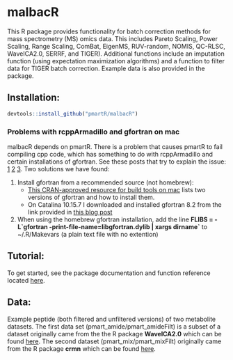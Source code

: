 # malbacR

This R package provides functionality for batch correction methods for mass spectrometry (MS) omics data. This includes Pareto Scaling, Power Scaling, Range Scaling, ComBat, EigenMS, RUV-random, NOMIS, QC-RLSC, WaveICA2.0, SERRF, and TIGER). Additional functions include an imputation function (using expectation maximization algorithms) and a function to filter data for TIGER batch correction. Example data is also provided in the package.

## Installation:

``` r
devtools::install_github("pmartR/malbacR")
```


### Problems with rcppArmadillo and gfortran on mac

malbacR depends on pmartR. There is a problem that causes pmartR to fail compiling cpp code, which has something to do with rcppArmadillo and certain installations of gfortran.  See these posts that try to explain the issue:  [1](https://stackoverflow.com/questions/64992467/mac-clang-installation-seems-to-override-gcc-install) [2](https://stackoverflow.com/questions/29992066/rcpp-warning-directory-not-found-for-option-l-usr-local-cellar-gfortran-4-8/29993906#29993906) [3](https://community.rstudio.com/t/setting-up-travis-ci-on-linux-with-an-r-package-that-uses-rcpparmadillo/53910/3).  Two solutions we have found:

1.  Install gfortran from a recommended source (not homebrew): 
    - [This CRAN-approved resource for build tools on mac](https://mac.r-project.org/tools/) lists two versions of gfortran and how to install them.
    - On Catalina 10.15.7 I downloaded and installed gfortran 8.2 from the link provided in [this blog post](https://thecoatlessprofessor.com/programming/cpp/r-compiler-tools-for-rcpp-on-macos/#google_vignette)  
2.  When using the homebrew gfortran installation, add the line **FLIBS = -L\`gfortran -print-file-name=libgfortran.dylib | xargs dirname\`** to ~/.R/Makevars (a plain text file with no extention)


## Tutorial:

To get started, see the package documentation and function reference located [here](https://pmartr.github.io/malbacR/).

## Data:

Example peptide (both filtered and unfiltered versions) of two metabolite datasets. The first data set (pmart_amide/pmart_amideFilt) is a subset of a dataset originally came from the the R package __WaveICA2.0__ which can be found [here](https://github.com/dengkuistat/WaveICA_2.0). The second dataset (pmart_mix/pmart_mixFilt) originally came from the R package __crmn__ which can be found [here](https://cran.rstudio.com/web/packages/crmn/index.html).
